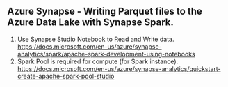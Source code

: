 ## Azure Synapse - Writing Parquet files to the Azure Data Lake with Synapse Spark.

1. Use Synapse Studio Notebook to Read and Write data. https://docs.microsoft.com/en-us/azure/synapse-analytics/spark/apache-spark-development-using-notebooks
2. Spark Pool is required for compute (for Spark instance). https://docs.microsoft.com/en-us/azure/synapse-analytics/quickstart-create-apache-spark-pool-studio
